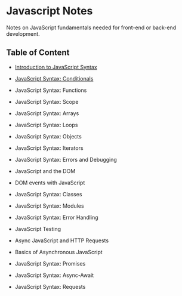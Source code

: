 # Javascript Notes
Notes on JavaScript fundamentals needed for front-end or back-end development.

## Table of Content
- [Introduction to JavaScript Syntax](/introJsSyntax.md)
- [JavaScript Syntax: Conditionals](/jsConditionals.md)
- JavaScript Syntax: Functions
- JavaScript Syntax: Scope
- JavaScript Syntax: Arrays
- JavaScript Syntax: Loops
- JavaScript Syntax: Objects
- JavaScript Syntax: Iterators
- JavaScript Syntax: Errors and Debugging

- JavaScript and the DOM
- DOM events with JavaScript

- JavaScript Syntax: Classes
- JavaScript Syntax: Modules
- JavaScript Syntax: Error Handling

- JavaScript Testing

- Async JavaScript and HTTP Requests
- Basics of Asynchronous JavaScript

- JavaScript Syntax: Promises
- JavaScript Syntax: Async-Await
- JavaScript Syntax: Requests
